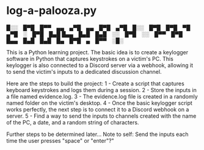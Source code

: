 # log-a-palooza.py

█░░ █▀█ █▀▀ ▄▄ ▄▀█ ▄▄ █▀█ ▄▀█ █░░ █▀█ █▀█ ▀█ ▄▀█ ░ █▀█ █▄█
█▄▄ █▄█ █▄█ ░░ █▀█ ░░ █▀▀ █▀█ █▄▄ █▄█ █▄█ █▄ █▀█ ▄ █▀▀ ░█░

This is a Python learning project. The basic idea is to create a keylogger software in Python that captures keystrokes on a victim's PC. This keylogger is also connected to a Discord server via a webhook, allowing it to send the victim's inputs to a dedicated discussion channel.

Here are the steps to build the project:
1 - Create a script that captures keyboard keystrokes and logs them during a session.
2 - Store the inputs in a file named evidence.log.
3 - The evidence.log file is created in a randomly named folder on the victim's desktop.
4 - Once the basic keylogger script works perfectly, the next step is to connect it to a Discord webhook on a server.
5 - Find a way to send the inputs to channels created with the name of the PC, a date, and a random string of characters.

Further steps to be determined later...
Note to self: Send the inputs each time the user presses "space" or "enter"?"
